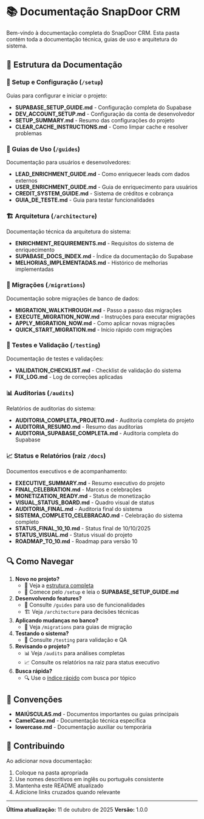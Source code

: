 # 📚 Documentação SnapDoor CRM

Bem-vindo à documentação completa do SnapDoor CRM. Esta pasta contém toda a documentação técnica, guias de uso e arquitetura do sistema.

## 📁 Estrutura da Documentação

### 🚀 Setup e Configuração (`/setup`)
Guias para configurar e iniciar o projeto:
- **SUPABASE_SETUP_GUIDE.md** - Configuração completa do Supabase
- **DEV_ACCOUNT_SETUP.md** - Configuração da conta de desenvolvedor
- **SETUP_SUMMARY.md** - Resumo das configurações do projeto
- **CLEAR_CACHE_INSTRUCTIONS.md** - Como limpar cache e resolver problemas

### 📖 Guias de Uso (`/guides`)
Documentação para usuários e desenvolvedores:
- **LEAD_ENRICHMENT_GUIDE.md** - Como enriquecer leads com dados externos
- **USER_ENRICHMENT_GUIDE.md** - Guia de enriquecimento para usuários
- **CREDIT_SYSTEM_GUIDE.md** - Sistema de créditos e cobrança
- **GUIA_DE_TESTE.md** - Guia para testar funcionalidades

### 🏗️ Arquitetura (`/architecture`)
Documentação técnica da arquitetura do sistema:
- **ENRICHMENT_REQUIREMENTS.md** - Requisitos do sistema de enriquecimento
- **SUPABASE_DOCS_INDEX.md** - Índice da documentação do Supabase
- **MELHORIAS_IMPLEMENTADAS.md** - Histórico de melhorias implementadas

### 🔄 Migrações (`/migrations`)
Documentação sobre migrações de banco de dados:
- **MIGRATION_WALKTHROUGH.md** - Passo a passo das migrações
- **EXECUTE_MIGRATION_NOW.md** - Instruções para executar migrações
- **APPLY_MIGRATION_NOW.md** - Como aplicar novas migrações
- **QUICK_START_MIGRATION.md** - Início rápido com migrações

### 🧪 Testes e Validação (`/testing`)
Documentação de testes e validações:
- **VALIDATION_CHECKLIST.md** - Checklist de validação do sistema
- **FIX_LOG.md** - Log de correções aplicadas

### 📊 Auditorias (`/audits`)
Relatórios de auditorias do sistema:
- **AUDITORIA_COMPLETA_PROJETO.md** - Auditoria completa do projeto
- **AUDITORIA_RESUMO.md** - Resumo das auditorias
- **AUDITORIA_SUPABASE_COMPLETA.md** - Auditoria completa do Supabase

### 📈 Status e Relatórios (raiz `/docs`)
Documentos executivos e de acompanhamento:
- **EXECUTIVE_SUMMARY.md** - Resumo executivo do projeto
- **FINAL_CELEBRATION.md** - Marcos e celebrações
- **MONETIZATION_READY.md** - Status de monetização
- **VISUAL_STATUS_BOARD.md** - Quadro visual de status
- **AUDITORIA_FINAL.md** - Auditoria final do sistema
- **SISTEMA_COMPLETO_CELEBRACAO.md** - Celebração do sistema completo
- **STATUS_FINAL_10_10.md** - Status final de 10/10/2025
- **STATUS_VISUAL.md** - Status visual do projeto
- **ROADMAP_TO_10.md** - Roadmap para versão 10

## 🔍 Como Navegar

1. **Novo no projeto?** 
   - 📂 Veja a [estrutura completa](./PROJECT_STRUCTURE.md)
   - 🚀 Comece pelo `/setup` e leia o **SUPABASE_SETUP_GUIDE.md**
2. **Desenvolvendo features?** 
   - 📖 Consulte `/guides` para uso de funcionalidades
   - 🏗️ Veja `/architecture` para decisões técnicas
3. **Aplicando mudanças no banco?** 
   - 🔄 Veja `/migrations` para guias de migração
4. **Testando o sistema?** 
   - 🧪 Consulte `/testing` para validação e QA
5. **Revisando o projeto?** 
   - 📊 Veja `/audits` para análises completas
   - 📈 Consulte os relatórios na raiz para status executivo
6. **Busca rápida?** 
   - 🔍 Use o [índice rápido](./INDEX.md) com busca por tópico

## 📝 Convenções

- **MAIÚSCULAS.md** - Documentos importantes ou guias principais
- **CamelCase.md** - Documentação técnica específica
- **lowercase.md** - Documentação auxiliar ou temporária

## 🤝 Contribuindo

Ao adicionar nova documentação:
1. Coloque na pasta apropriada
2. Use nomes descritivos em inglês ou português consistente
3. Mantenha este README atualizado
4. Adicione links cruzados quando relevante

---

**Última atualização:** 11 de outubro de 2025
**Versão:** 1.0.0
